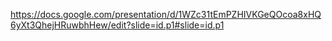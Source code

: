 https://docs.google.com/presentation/d/1WZc31tEmPZHIVKGeQOcoa8xHQ6yXt3QhejHRuwbhHew/edit?slide=id.p1#slide=id.p1
